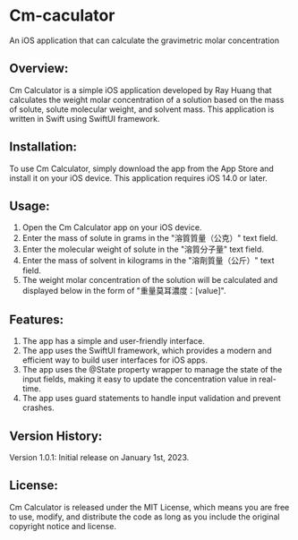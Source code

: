 # Cm-caculator
An iOS application that can calculate the gravimetric molar concentration

## Overview:

Cm Calculator is a simple iOS application developed by Ray Huang that calculates the weight molar concentration of a solution based on the mass of solute, solute molecular weight, and solvent mass. This application is written in Swift using SwiftUI framework.

## Installation:

To use Cm Calculator, simply download the app from the App Store and install it on your iOS device. This application requires iOS 14.0 or later.

## Usage:

1. Open the Cm Calculator app on your iOS device.
2. Enter the mass of solute in grams in the "溶質質量（公克）" text field.
3. Enter the molecular weight of solute in the "溶質分子量" text field.
4. Enter the mass of solvent in kilograms in the "溶劑質量（公斤）" text field.
5. The weight molar concentration of the solution will be calculated and displayed below in the form of "重量莫耳濃度：[value]".

## Features:

1. The app has a simple and user-friendly interface.
2. The app uses the SwiftUI framework, which provides a modern and efficient way to build user interfaces for iOS apps.
3. The app uses the @State property wrapper to manage the state of the input fields, making it easy to update the concentration value in real-time.
4. The app uses guard statements to handle input validation and prevent crashes.

## Version History:

Version 1.0.1: Initial release on January 1st, 2023.

## License:

Cm Calculator is released under the MIT License, which means you are free to use, modify, and distribute the code as long as you include the original copyright notice and license.
